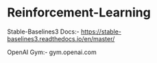 # Reinforcement-Learning

Stable-Baselines3 Docs:- https://stable-baselines3.readthedocs.io/en/master/

OpenAI Gym:- gym.openai.com
